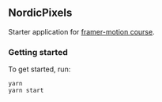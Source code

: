 ## NordicPixels

Starter application for [framer-motion course](https://octocourses.com/courses/framer-motion).

### Getting started

To get started, run:

    yarn
    yarn start
